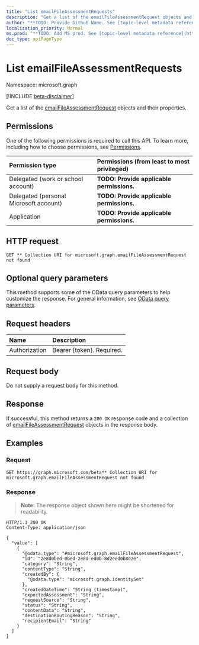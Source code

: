 ```yaml
---
title: "List emailFileAssessmentRequests"
description: "Get a list of the emailFileAssessmentRequest objects and their properties."
author: "**TODO: Provide Github Name. See [topic-level metadata reference](https://msgo.azurewebsites.net/add/document/guidelines/metadata.html#topic-level-metadata)**"
localization_priority: Normal
ms.prod: "**TODO: Add MS prod. See [topic-level metadata reference](https://msgo.azurewebsites.net/add/document/guidelines/metadata.html#topic-level-metadata)**"
doc_type: apiPageType
---
```


# List emailFileAssessmentRequests
Namespace: microsoft.graph

[!INCLUDE [beta-disclaimer](../../includes/beta-disclaimer.md)]

Get a list of the [emailFileAssessmentRequest](../resources/emailfileassessmentrequest.md) objects and their properties.

## Permissions
One of the following permissions is required to call this API. To learn more, including how to choose permissions, see [Permissions](/graph/permissions-reference).

|Permission type|Permissions (from least to most privileged)|
|:---|:---|
|Delegated (work or school account)|**TODO: Provide applicable permissions.**|
|Delegated (personal Microsoft account)|**TODO: Provide applicable permissions.**|
|Application|**TODO: Provide applicable permissions.**|

## HTTP request

<!-- {
  "blockType": "ignored"
}
-->
``` http
GET ** Collection URI for microsoft.graph.emailFileAssessmentRequest not found
```

## Optional query parameters
This method supports some of the OData query parameters to help customize the response. For general information, see [OData query parameters](/graph/query-parameters).

## Request headers
|Name|Description|
|:---|:---|
|Authorization|Bearer {token}. Required.|

## Request body
Do not supply a request body for this method.

## Response

If successful, this method returns a `200 OK` response code and a collection of [emailFileAssessmentRequest](../resources/emailfileassessmentrequest.md) objects in the response body.

## Examples

### Request
<!-- {
  "blockType": "request",
  "name": "list_emailfileassessmentrequest"
}
-->
``` http
GET https://graph.microsoft.com/beta** Collection URI for microsoft.graph.emailFileAssessmentRequest not found
```


### Response
>**Note:** The response object shown here might be shortened for readability.
<!-- {
  "blockType": "response",
  "truncated": true,
  "@odata.type": "Collection(microsoft.graph.emailFileAssessmentRequest)"
}
-->
``` http
HTTP/1.1 200 OK
Content-Type: application/json

{
  "value": [
    {
      "@odata.type": "#microsoft.graph.emailFileAssessmentRequest",
      "id": "2e8d0bed-0bed-2e8d-ed0b-8d2eed0b8d2e",
      "category": "String",
      "contentType": "String",
      "createdBy": {
        "@odata.type": "microsoft.graph.identitySet"
      },
      "createdDateTime": "String (timestamp)",
      "expectedAssessment": "String",
      "requestSource": "String",
      "status": "String",
      "contentData": "String",
      "destinationRoutingReason": "String",
      "recipientEmail": "String"
    }
  ]
}
```

